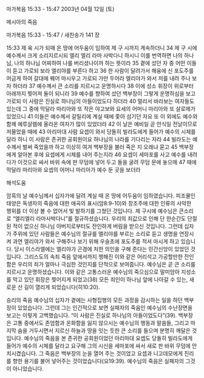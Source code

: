 마가복음 15:33 - 15:47 
2003년 04월 12일 (토)

메시아의 죽음



마가복음 15:33 - 15:47 / 새찬송가 141 장


15:33 제 육 시가 되매 온 땅에 어두움이 임하여 제 구 시까지 계속하더니 
34 제 구 시에 예수께서 크게 소리지르시되 엘리 엘리 라마 사박다니 하시니 이를 번역하면 나의 하나님, 나의 하나님 어찌하여 나를 버리셨나이까 하는 뜻이라 
35 곁에 섰던 자 중 어떤 이들이 듣고 가로되 보라 엘리야를 부른다 하고 
36 한 사람이 달려가서 해융에 신 포도주를 머금게 하여 갈대에 꿰어 마시우고 가로되 가만 두어라 엘리야가 와서 저를 내려 주나 보자 하더라 
37 예수께서 큰 소리를 지르시고 운명하시다 
38 이에 성소 휘장이 위로부터 아래까지 찢어져 둘이 되니라 
39 예수를 향하여 섰던 백부장이 그렇게 운명하심을 보고 가로되 이 사람은 진실로 하나님의 아들이었도다 하더라
40 멀리서 바라보는 여자들도 있는데 그 중에 막달라 마리아와 또 작은 야고보와 요세의 어머니 마리아와 또 살로메가 있었으니 
41 이들은 예수께서 갈릴리에 계실 때에 좇아 섬기던 자요 또 이 외에도 예수와 함께 예루살렘에 올라온 여자가 많이 있었더라 
42 이 날은 예비일 곧 안식일 전날이므로 저물었을 때에 
43 아리마대 사람 요셉이 와서 당돌히 빌라도에게 들어가 예수의 시체를 달라 하니 이 사람은 존귀한 공회원이요 하나님의 나라를 기다리는 자라 
44 빌라도는 예수께서 벌써 죽었을까 하고 이상히 여겨 백부장을 불러 죽은 지 오래냐 묻고 
45 백부장에게 알아본 후에 요셉에게 시체를 내어 주는지라 
46 요셉이 세마포를 사고 예수를 내려다가 이것으로 싸서 바위 속에 판 무덤에 넣어 두고 돌을 굴려 무덤 문에 놓으매 
47 때에 막달라 마리아와 요셉의 어머니 마리아가 예수 둔 곳을 보더라

해석도움





암흑의 날 
예수님께서 십자가에 달려 계실 때 온 땅에 어두움이 임하였습니다. 피조물인 태양은 독생자의 죽음에 대한 애곡의 표시(암8:9-10)와 창조주에 대한 인류의 사악한 행위를 더 이상 볼 수 없어서 빛 발하기를 그쳤던 것입니다. 제 구시에 예수님은 큰소리로 “엘리엘리 라마사박다니”를 절규하셨습니다. 우리의 죄값으로 인해 단 한순간도 단절된 적이 없으신 하나님 아버지로부터도 잔인하게 버림을 받으신 것입니다. 그런데 십자가 주위에 있던 사람들은 예수님의 절규를 엘리야를 부르는 소리로 듣고 생명을 연장시켜 과연 엘리야가 와서 구해주나 보기 위해 우슬초에 포도주를 적셔 마시게 하고 있습니다. 당시 이스라엘에는 엘리야가 곤경에 처한 의인을 구해 준다는 민간신앙이 있었던 것입니다. 그리스도의 속죄 죽음 앞에서까지 행해진 이와 같은 어리석고 가공할만한 잔인함은 우리의 죄가 얼마나 극심한 것인지를 단적으로 보여줍니다. 예수님은 곧 큰 소리를 지르시고 운명하셨습니다. 이와 같은 고통스러운 예수님의 죽으심으로 말미암아 지성소를 막고 있던 휘장은 찢어지게 되었고(38) 모든 죄인이 하나님 앞에 나아갈 수 있는, 새로운 산 길이 열리게 되었습니다(히10:20). 

승리의 죽음 
예수님의 십자가 곁에는 사형집행의 모든 과정을 감시하는 일을 하던 백부장이 있었습니다. 그런데 그는 인간적으로 보면 실패자의 죽음인 예수님의 수난장면을 보고는 이렇게 고백했습니다. “이 사람은 진실로 하나님의 아들이었도다”(39). 백부장은 고통 중에서도 존엄함과 온화함을 잃지 않으시는 예수님의 행동과 말씀들, 그리고 마지막 숨을 거두시면서 지르신 하늘과 땅을 잇는 듯한 큰 소리를 들으며 분명히 깨달은 것입니다. 예수님의 죽음을 본 존귀한 공회원이었던 아리마대 요셉도 당돌히 빌라도에게 들어가 예수의 시체를 달라고 요구해 그의 시신을 세마포에 싸서 새로 판 바위 무덤에 안치시켰습니다. 그 죽음은 백부장의 눈을 열어 주는 것이었고 요셉과 니고데모에게 진리를 향한 용기를 불어 넣어주는 것이었습니다(요19:39). 예수님의 죽음은 실패자의 그것이 아니었습니다.